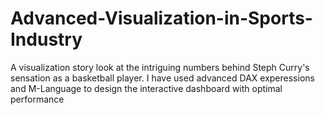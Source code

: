# Advanced-Visualization-in-Sports-Industry
A visualization story look at the intriguing numbers behind Steph Curry's sensation as a basketball player. I have used advanced DAX experessions and M-Language to design the interactive dashboard with optimal performance
